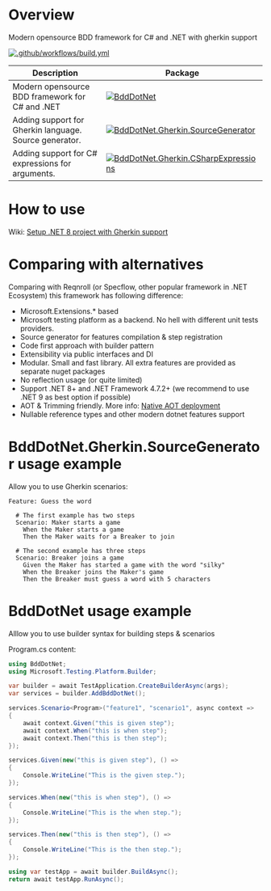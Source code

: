 # Overview

Modern opensource BDD framework for C# and .NET with gherkin support

[![.github/workflows/build.yml](https://github.com/Romfos/BddDotNet/actions/workflows/build.yml/badge.svg?branch=main)](https://github.com/Romfos/BddDotNet/actions/workflows/build.yml)

| Description                                            | Package                                                                                                                                                                                                                    |
|--------------------------------------------------------|----------------------------------------------------------------------------------------------------------------------------------------------------------------------------------------------------------------------------|
| Modern opensource BDD framework for C# and .NET        | [![BddDotNet](https://img.shields.io/nuget/v/BddDotNet?label=BddDotNet)](https://www.nuget.org/packages/BddDotNet)                                                                                                         |
| Adding support for Gherkin language. Source generator. | [![BddDotNet.Gherkin.SourceGenerator](https://img.shields.io/nuget/v/BddDotNet.Gherkin.SourceGenerator?label=BddDotNet.Gherkin.SourceGenerator)](https://www.nuget.org/packages/BddDotNet.Gherkin.SourceGenerator)         |
| Adding support for C# expressions for arguments.       | [![BddDotNet.Gherkin.CSharpExpressions](https://img.shields.io/nuget/v/BddDotNet.Gherkin.CSharpExpressions?label=BddDotNet.Gherkin.CSharpExpressions)](https://www.nuget.org/packages/BddDotNet.Gherkin.CSharpExpressions) |

# How to use

Wiki: [Setup .NET 8 project with Gherkin support](https://github.com/Romfos/BddDotNet/wiki/Setup-.NET-8-project-with-Gherkin-support)

# Comparing with alternatives

Comparing with Reqnroll (or Specflow, other popular framework in .NET Ecosystem) this framework has following difference:
- Microsoft.Extensions.* based
- Microsoft testing platform as a backend. No hell with different unit tests providers.
- Source generator for features compilation & step registration
- Code first approach with builder pattern
- Extensibility via public interfaces and DI
- Modular. Small and fast library. All extra features are provided as separate nuget packages
- No reflection usage (or quite limited)
- Support .NET 8+  and .NET Framework 4.7.2+  (we recommend to use .NET 9 as best option if possible)
- AOT & Trimming friendly. More info: [Native AOT deployment](https://learn.microsoft.com/en-us/dotnet/core/deploying/native-aot/)
- Nullable reference types and other modern dotnet features support

# BddDotNet.Gherkin.SourceGenerator usage example
Allow you to use Gherkin scenarios:

```gherkin
Feature: Guess the word

  # The first example has two steps
  Scenario: Maker starts a game
    When the Maker starts a game
    Then the Maker waits for a Breaker to join

  # The second example has three steps
  Scenario: Breaker joins a game
    Given the Maker has started a game with the word "silky"
    When the Breaker joins the Maker's game
    Then the Breaker must guess a word with 5 characters
```

# BddDotNet usage example
Alllow you to use builder syntax for building steps & scenarios

Program.cs content:
```csharp
using BddDotNet;
using Microsoft.Testing.Platform.Builder;

var builder = await TestApplication.CreateBuilderAsync(args);
var services = builder.AddBddDotNet();

services.Scenario<Program>("feature1", "scenario1", async context =>
{
    await context.Given("this is given step");
    await context.When("this is when step");
    await context.Then("this is then step");
});

services.Given(new("this is given step"), () =>
{
    Console.WriteLine("This is the given step.");
});

services.When(new("this is when step"), () =>
{
    Console.WriteLine("This is the when step.");
});

services.Then(new("this is then step"), () =>
{
    Console.WriteLine("This is the then step.");
});

using var testApp = await builder.BuildAsync();
return await testApp.RunAsync();

```


  
